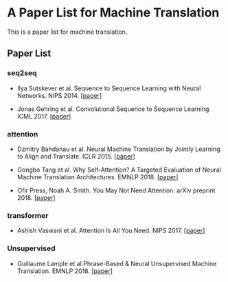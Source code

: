 # A Paper List for Machine Translation

This is a paper list for machine translation.

## Paper List

### seq2seq

- Ilya Sutskever et al. Sequence to Sequence Learning with Neural Networks. NIPS 2014. [[paper]][1]

- Jonas Gehring et al. Convolutional Sequence to Sequence Learning. ICML 2017. [[paper]][3]

### attention

- Dzmitry Bahdanau et al. Neural Machine Translation by Jointly Learning to Align and Translate. ICLR 2015. [[paper]][2]

- Gongbo Tang et al. Why Self-Attention? A Targeted Evaluation of Neural Machine Translation Architectures. EMNLP 2018. [[paper]][5]

- Ofir Press, Noah A. Smith. You May Not Need Attention. arXiv preprint 2018. [[paper]][6]

### transformer

- Ashish Vaswani et al. Attention Is All You Need. NIPS 2017. [[paper]][4]

### Unsupervised

- Guillaume Lample et al.Phrase-Based & Neural Unsupervised Machine Translation. EMNLP 2018. [[paper]][7]


[1]:https://arxiv.org/abs/1409.3215
[2]:https://arxiv.org/abs/1409.0473v7
[3]:https://arxiv.org/abs/1705.03122
[4]:https://arxiv.org/abs/1706.03762
[5]:https://arxiv.org/abs/1808.08946v1
[6]:https://arxiv.org/abs/1810.13409
[7]:https://arxiv.org/abs/1804.07755